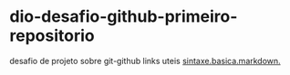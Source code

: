 # dio-desafio-github-primeiro-repositorio
desafio de projeto sobre git-github
links uteis
[sintaxe.basica.markdown.](Https://www.markdownguide.org/basic-syntax/)
